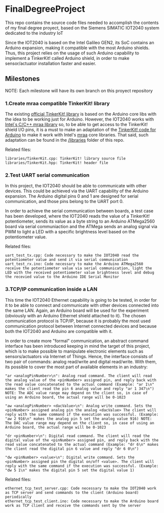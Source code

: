 # FinalDegreeProject
This repo contains the source code files needed to accomplish the contents of my final degree proyect, based on the Siemens SIMATIC IOT2040 system dedicated to the industry IoT

Since the IOT2040 is based on the Intel Galileo GEN2, its SoC contains an Arduino expansion, making it compatible with the most Arduino shields. Thus, this project relies on the usage of such Arduino capability to implement a TinkerKit! called Arduino shield, in order to make sensor/actuator installation faster and easier. 



## Milestones

NOTE: Each milestone will have its own branch on this proyect repository

### 1.Create mraa compatible TinkerKit! library
The existing [official TinkerKit! library](https://github.com/TinkerKit/TinkerKit) is based on the Arduino core libs with the idea to be working just for Arduino. However, the IOT2040 works with [Intel´s C/C++ mraa library](https://iotdk.intel.com/docs/master/mraa/) so, to be able to get access to the TinkerKit! shield I/O pins, it is a must to make an adaptation of the [TinkerKit! code for Arduino](https://github.com/TinkerKit/TinkerKit) to make it work with Intel's [mraa](https://iotdk.intel.com/docs/master/mraa/) core libraries. That said, such adaptation can be found in the [/libraries](https://github.com/bamsbamx/FinalDegreeProject/tree/master/libraries) folder of this repo.

Related files:
```
libraries/TinkerKit.cpp: TinkerKit! library source file
libraries/TinkerKit.hpp: TinkerKit! header file
```


### 2.Test UART serial communication
In this project, the IOT2040 should be able to communicate with other devices. This could be achieved via the UART capability of the Arduino expansion. The Arduino digital pins 0 and 1 are designed for serial communication, and those pins belong to the UART port 0. 

In order to achieve the serial communication between boards, a test case has been developed, where the IOT2040 reads the value of a TinkerKit! potentiometer, sends its value as a byte string to an Arduino ATMega2560 board via serial communiaction and the ATMega sends an analog signal via PWM to light a LED with a specific brightness level based on the potentiometer value. 

Related files:
```
uart_test_tx.cpp: Code necessary to make the IOT2040 read the potentiometer value and send it via serial communication
uart_test_rx.ino: Code necessary to make the Arduino ATMega2560 receive the potentiometer value via serial communication, light the LED with the received potentiometer value brightness level and debug the recevied value to the Arduino IDE Serial Monitor
```


### 3.TCP/IP communication inside a LAN
This time the IOT2040 Ethernet capability is going to be tested, in order for it to be able to connect and communicate with other devices connected into the same LAN. Again, an Arduino board will be used for the experiment (obviously with an Arduino Ethernet shield attached to it). The chosen communication protocol is TCP/IP, because it is probably the most used communication protocol between Internet connected devices and because both the IOT2040 and Arduino are compatible with it.

In order to create more "formal" communication, an abstract command interface has been introduced keeping in mind the target of this project, which is to make possible to manipulate electronic elements such as sensors/actuators via Internet of Things. Hence, the interface consists of two pair of commands: analog read/write and digital read/write. With them, its possible to cover the most part of available elements in an industry:
```
"ar <analogPinNumber>\n": Analog read command. The client will read the analog value of the <pinNumber> assigned pin, and reply back with the read value concatenated to the actual command (Example: "ar 1\n" makes the client read the pin 6 analog value and reply "ar 1 347\n") NOTE: The ADC value range may depend on the client so, in case of using an Arduino board, the actual range will be 0-1023

"aw <analogPinNumber> <dacValue>\n": Analog write command. Sets the <pinNumber> assigned analog pin the analog <dacValue> The client will reply with the same command if the execution was successful. (Example: "aw 2 916\n" makes the analog pin 5 set the analog value 916) NOTE: The DAC value range may depend on the client so, in case of using an Arduino board, the actual range will be 0-1023

"dr <pinNumber>\n": Digital read command. The client will read the digital value of the <pinNumber> assigned pin, and reply back with the read value concatenated to the actual command (Example: "dr 6\n" makes the client read the digital pin 6 value and reply "dr 6 0\n")

"dw <pinNumber> <value>\n": Digital write command. Sets the <pinNumber> assigned pin the digital on/off <value>. The client will reply with the same command if the execution was successful. (Example: "dw 5 1\n" makes the digital pin 5 set the digital value 1)
```


Related files:
```
ethernet_tcp_test_server.cpp: Code necessary to make the IOT2040 work as TCP server and send commands to the client (Arduino board) periodically
ethernet_tcp_test_client.ino: Code necessary to make the Arduino board work as TCP client and receive the commands sent by the server
```



